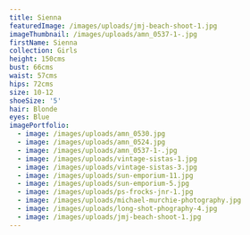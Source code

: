 ```yaml
---
title: Sienna
featuredImage: /images/uploads/jmj-beach-shoot-1.jpg
imageThumbnail: /images/uploads/amn_0537-1-.jpg
firstName: Sienna
collection: Girls
height: 150cms
bust: 66cms
waist: 57cms
hips: 72cms
size: 10-12
shoeSize: '5'
hair: Blonde
eyes: Blue
imagePortfolio:
  - image: /images/uploads/amn_0530.jpg
  - image: /images/uploads/amn_0524.jpg
  - image: /images/uploads/amn_0537-1-.jpg
  - image: /images/uploads/vintage-sistas-1.jpg
  - image: /images/uploads/vintage-sistas-3.jpg
  - image: /images/uploads/sun-emporium-11.jpg
  - image: /images/uploads/sun-emporium-5.jpg
  - image: /images/uploads/ps-frocks-jnr-1.jpg
  - image: /images/uploads/michael-murchie-photography.jpg
  - image: /images/uploads/long-shot-phography-4.jpg
  - image: /images/uploads/jmj-beach-shoot-1.jpg
---
```


